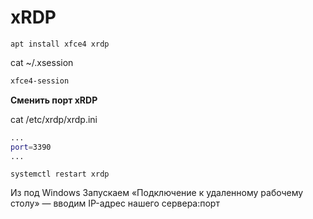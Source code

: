 # xRDP

```nginx
apt install xfce4 xrdp
```
cat ~/.xsession

```bash
xfce4-session
```

**Сменить порт xRDP**

cat /etc/xrdp/xrdp.ini
```bash
...
port=3390
...
```
```nginx
systemctl restart xrdp
```
Из под Windows
Запускаем «Подключение к удаленному рабочему столу» — вводим IP-адрес нашего сервера:порт
